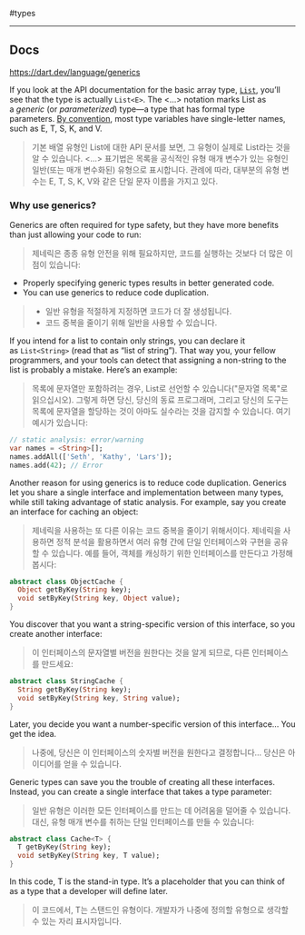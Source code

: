 #types 

---
## Docs
https://dart.dev/language/generics

If you look at the API documentation for the basic array type, [`List`](https://api.dart.dev/stable/dart-core/List-class.html), you’ll see that the type is actually `List<E>`. The <…> notation marks List as a _generic_ (or _parameterized_) type—a type that has formal type parameters. [By convention](https://dart.dev/effective-dart/design#do-follow-existing-mnemonic-conventions-when-naming-type-parameters), most type variables have single-letter names, such as E, T, S, K, and V.
> 기본 배열 유형인 List에 대한 API 문서를 보면, 그 유형이 실제로 List<E>라는 것을 알 수 있습니다. <...> 표기법은 목록을 공식적인 유형 매개 변수가 있는 유형인 일반(또는 매개 변수화된) 유형으로 표시합니다. 관례에 따라, 대부분의 유형 변수는 E, T, S, K, V와 같은 단일 문자 이름을 가지고 있다.

### Why use generics?
Generics are often required for type safety, but they have more benefits than just allowing your code to run:
> 제네릭은 종종 유형 안전을 위해 필요하지만, 코드를 실행하는 것보다 더 많은 이점이 있습니다:

- Properly specifying generic types results in better generated code.
- You can use generics to reduce code duplication.

> - 일반 유형을 적절하게 지정하면 코드가 더 잘 생성됩니다.
> - 코드 중복을 줄이기 위해 일반을 사용할 수 있습니다. 

If you intend for a list to contain only strings, you can declare it as `List<String>` (read that as “list of string”). That way you, your fellow programmers, and your tools can detect that assigning a non-string to the list is probably a mistake. Here’s an example:
> 목록에 문자열만 포함하려는 경우, List<String>로 선언할 수 있습니다("문자열 목록"로 읽으십시오). 그렇게 하면 당신, 당신의 동료 프로그래머, 그리고 당신의 도구는 목록에 문자열을 할당하는 것이 아마도 실수라는 것을 감지할 수 있습니다. 여기 예시가 있습니다:

```dart
// static analysis: error/warning
var names = <String>[];
names.addAll(['Seth', 'Kathy', 'Lars']);
names.add(42); // Error
```

Another reason for using generics is to reduce code duplication. Generics let you share a single interface and implementation between many types, while still taking advantage of static analysis. For example, say you create an interface for caching an object:
> 제네릭을 사용하는 또 다른 이유는 코드 중복을 줄이기 위해서이다. 제네릭을 사용하면 정적 분석을 활용하면서 여러 유형 간에 단일 인터페이스와 구현을 공유할 수 있습니다. 예를 들어, 객체를 캐싱하기 위한 인터페이스를 만든다고 가정해 봅시다:

```dart
abstract class ObjectCache {
  Object getByKey(String key);
  void setByKey(String key, Object value);
}
```

You discover that you want a string-specific version of this interface, so you create another interface:
> 이 인터페이스의 문자열별 버전을 원한다는 것을 알게 되므로, 다른 인터페이스를 만드세요:

```dart
abstract class StringCache {
  String getByKey(String key);
  void setByKey(String key, String value);
}
```

Later, you decide you want a number-specific version of this interface… You get the idea.
> 나중에, 당신은 이 인터페이스의 숫자별 버전을 원한다고 결정합니다... 당신은 아이디어를 얻을 수 있습니다.

Generic types can save you the trouble of creating all these interfaces. Instead, you can create a single interface that takes a type parameter:
> 일반 유형은 이러한 모든 인터페이스를 만드는 데 어려움을 덜어줄 수 있습니다. 대신, 유형 매개 변수를 취하는 단일 인터페이스를 만들 수 있습니다:

```dart
abstract class Cache<T> {
  T getByKey(String key);
  void setByKey(String key, T value);
}
```

In this code, T is the stand-in type. It’s a placeholder that you can think of as a type that a developer will define later.
> 이 코드에서, T는 스탠드인 유형이다. 개발자가 나중에 정의할 유형으로 생각할 수 있는 자리 표시자입니다.